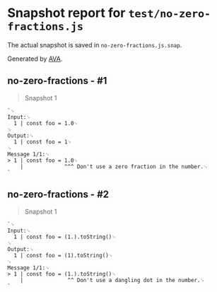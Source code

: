# Snapshot report for `test/no-zero-fractions.js`

The actual snapshot is saved in `no-zero-fractions.js.snap`.

Generated by [AVA](https://avajs.dev).

## no-zero-fractions - #1

> Snapshot 1

    `␊
    Input:␊
      1 | const foo = 1.0␊
    ␊
    Output:␊
      1 | const foo = 1␊
    ␊
    Message 1/1:␊
    > 1 | const foo = 1.0␊
        |             ^^^ Don't use a zero fraction in the number.␊
    `

## no-zero-fractions - #2

> Snapshot 1

    `␊
    Input:␊
      1 | const foo = (1.).toString()␊
    ␊
    Output:␊
      1 | const foo = (1).toString()␊
    ␊
    Message 1/1:␊
    > 1 | const foo = (1.).toString()␊
        |              ^^ Don't use a dangling dot in the number.␊
    `
